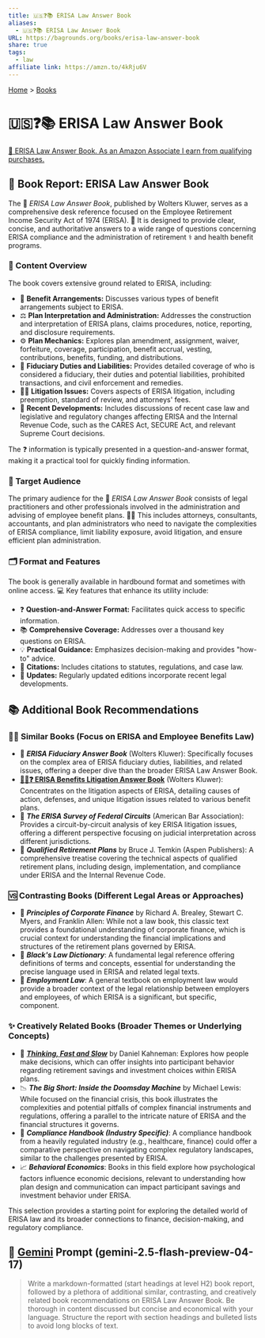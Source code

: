 ```yaml
---
title: 🇺🇸❓📚 ERISA Law Answer Book
aliases:
  - 🇺🇸❓📚 ERISA Law Answer Book
URL: https://bagrounds.org/books/erisa-law-answer-book
share: true
tags:
  - law
affiliate link: https://amzn.to/4kRju6V
---
```

[Home](../index.md) > [Books](./index.md)  
# 🇺🇸❓📚 ERISA Law Answer Book  
[🛒 ERISA Law Answer Book. As an Amazon Associate I earn from qualifying purchases.](https://amzn.to/4kRju6V)  
  
## 📖 Book Report: ERISA Law Answer Book  
  
The 💼 *ERISA Law Answer Book*, published by Wolters Kluwer, serves as a comprehensive desk reference focused on the Employee Retirement Income Security Act of 1974 (ERISA). 📝 It is designed to provide clear, concise, and authoritative answers to a wide range of questions concerning ERISA compliance and the administration of retirement ⚕️ and health benefit programs.  
  
### 📑 Content Overview  
  
The book covers extensive ground related to ERISA, including:  
  
* 🤝 **Benefit Arrangements:** Discusses various types of benefit arrangements subject to ERISA.  
* ⚖️ **Plan Interpretation and Administration:** Addresses the construction and interpretation of ERISA plans, claims procedures, notice, reporting, and disclosure requirements.  
* ⚙️ **Plan Mechanics:** Explores plan amendment, assignment, waiver, forfeiture, coverage, participation, benefit accrual, vesting, contributions, benefits, funding, and distributions.  
* 👮 **Fiduciary Duties and Liabilities:** Provides detailed coverage of who is considered a fiduciary, their duties and potential liabilities, prohibited transactions, and civil enforcement and remedies.  
* 👨‍⚖️ **Litigation Issues:** Covers aspects of ERISA litigation, including preemption, standard of review, and attorneys' fees.  
* 📅 **Recent Developments:** Includes discussions of recent case law and legislative and regulatory changes affecting ERISA and the Internal Revenue Code, such as the CARES Act, SECURE Act, and relevant Supreme Court decisions.  
  
The ❓ information is typically presented in a question-and-answer format, making it a practical tool for quickly finding information.  
  
### 🎯 Target Audience  
  
The primary audience for the 💼 *ERISA Law Answer Book* consists of legal practitioners and other professionals involved in the administration and advising of employee benefit plans. 👨‍💼 This includes attorneys, consultants, accountants, and plan administrators who need to navigate the complexities of ERISA compliance, limit liability exposure, avoid litigation, and ensure efficient plan administration.  
  
### 🗂️ Format and Features  
  
The book is generally available in hardbound format and sometimes with online access. 💻 Key features that enhance its utility include:  
  
* ❓ **Question-and-Answer Format:** Facilitates quick access to specific information.  
* 📚 **Comprehensive Coverage:** Addresses over a thousand key questions on ERISA.  
* 💡 **Practical Guidance:** Emphasizes decision-making and provides "how-to" advice.  
* 📃 **Citations:** Includes citations to statutes, regulations, and case law.  
* 🔄 **Updates:** Regularly updated editions incorporate recent legal developments.  
  
## 📚 Additional Book Recommendations  
  
### 🧑‍⚖️ Similar Books (Focus on ERISA and Employee Benefits Law)  
  
* 📘 ***ERISA Fiduciary Answer Book*** (Wolters Kluwer): Specifically focuses on the complex area of ERISA fiduciary duties, liabilities, and related issues, offering a deeper dive than the broader ERISA Law Answer Book.  
* **[🧑‍⚖️❓ ERISA Benefits Litigation Answer Book](./erisa-benefits-litigation-answer-book.md)** (Wolters Kluwer): Concentrates on the litigation aspects of ERISA, detailing causes of action, defenses, and unique litigation issues related to various benefit plans.  
* 📘 ***The ERISA Survey of Federal Circuits*** (American Bar Association): Provides a circuit-by-circuit analysis of key ERISA litigation issues, offering a different perspective focusing on judicial interpretation across different jurisdictions.  
* 📘 ***Qualified Retirement Plans*** by Bruce J. Temkin (Aspen Publishers): A comprehensive treatise covering the technical aspects of qualified retirement plans, including design, implementation, and compliance under ERISA and the Internal Revenue Code.  
  
### 🆚 Contrasting Books (Different Legal Areas or Approaches)  
  
* 📘 ***Principles of Corporate Finance*** by Richard A. Brealey, Stewart C. Myers, and Franklin Allen: While not a law book, this classic text provides a foundational understanding of corporate finance, which is crucial context for understanding the financial implications and structures of the retirement plans governed by ERISA.  
* 📖 ***Black's Law Dictionary***: A fundamental legal reference offering definitions of terms and concepts, essential for understanding the precise language used in ERISA and related legal texts.  
* 📘 ***Employment Law***: A general textbook on employment law would provide a broader context of the legal relationship between employers and employees, of which ERISA is a significant, but specific, component.  
  
### ✨ Creatively Related Books (Broader Themes or Underlying Concepts)  
  
* 🧠 ***[Thinking, Fast and Slow](./thinking-fast-and-slow.md)*** by Daniel Kahneman: Explores how people make decisions, which can offer insights into participant behavior regarding retirement savings and investment choices within ERISA plans.  
* 📉 ***The Big Short: Inside the Doomsday Machine*** by Michael Lewis: While focused on the financial crisis, this book illustrates the complexities and potential pitfalls of complex financial instruments and regulations, offering a parallel to the intricate nature of ERISA and the financial structures it governs.  
* 🏢 ***Compliance Handbook (Industry Specific)***: A compliance handbook from a heavily regulated industry (e.g., healthcare, finance) could offer a comparative perspective on navigating complex regulatory landscapes, similar to the challenges presented by ERISA.  
* 📈 ***Behavioral Economics***: Books in this field explore how psychological factors influence economic decisions, relevant to understanding how plan design and communication can impact participant savings and investment behavior under ERISA.  
  
This selection provides a starting point for exploring the detailed world of ERISA law and its broader connections to finance, decision-making, and regulatory compliance.  
  
## 💬 [Gemini](../software/gemini.md) Prompt (gemini-2.5-flash-preview-04-17)  
> Write a markdown-formatted (start headings at level H2) book report, followed by a plethora of additional similar, contrasting, and creatively related book recommendations on ERISA Law Answer Book. Be thorough in content discussed but concise and economical with your language. Structure the report with section headings and bulleted lists to avoid long blocks of text.